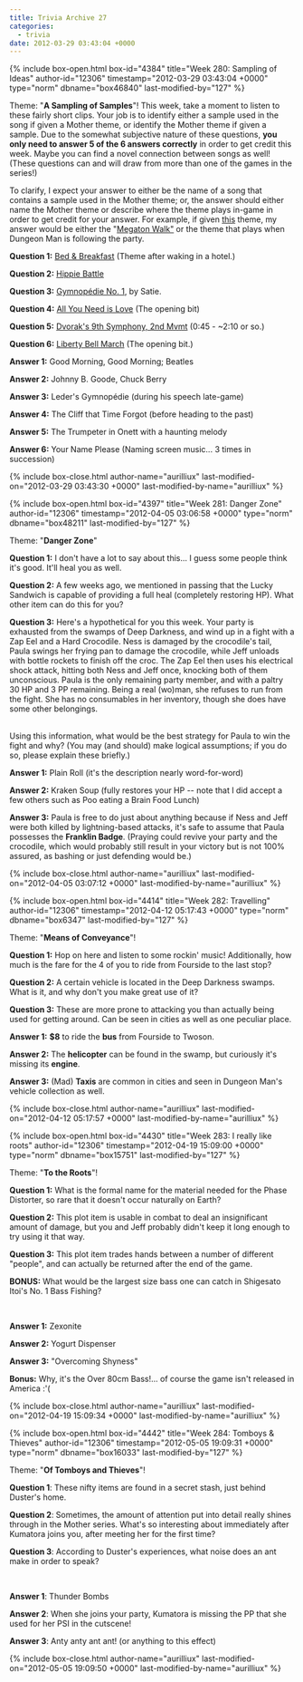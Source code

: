 ```yaml
---
title: Trivia Archive 27
categories:
  - trivia
date: 2012-03-29 03:43:04 +0000
---
```

{% include box-open.html box-id="4384" title="Week 280: Sampling of Ideas" author-id="12306" timestamp="2012-03-29 03:43:04 +0000" type="norm" dbname="box46840" last-modified-by="127" %}
<p>Theme: "<b>A Sampling of Samples</b>"!  This week, take a moment to listen to these fairly short clips.  Your job is to identify either a sample used in the song if given a Mother theme, or identify the Mother theme if given a sample.  Due to the somewhat subjective nature of these questions, <b>you only need to answer 5 of the 6 answers correctly</b> in order to get credit this week.  Maybe you can find a novel connection between songs as well!  (These questions can and will draw from more than one of the games in the series!)</p>

<p>To clarify, I expect your answer to either be the name of a song that contains a sample used in the Mother theme; or, the answer should either name the Mother theme or describe where the theme plays in-game in order to get credit for your answer.  For example, if given <a href="http://www.youtube.com/watch?v=VUImpeQG66U&t=0m4s">this</a> theme, my answer would be either the "<a href="http://starmen.net/mother2/music/115-%20Earthbound%20-%20Megaton%20Walk.mp3">Megaton Walk"</a> or the theme that plays when Dungeon Man is following the party.</p>

<p><b>Question 1:</b> <a href="http://starmen.net/mother2/music/028-%20Earthbound%20-%20Bed%20and%20Breakfast.mp3">Bed & Breakfast</a> (Theme after waking in a hotel.) </p>
<p><b>Question 2:</b> <a href="http://starmen.net/mother1/music/07%20-%20MOTHER%20-%20Hippie%20Battle.mp3">Hippie Battle</a></p>
<p><b>Question 3:</b> <a href="http://www.youtube.com/watch?v=S-Xm7s9eGxU">Gymnopédie No. 1</a>, by Satie.</p>
<p><b>Question 4:</b> <a href="http://www.youtube.com/watch?v=r4p8qxGbpOk">All You Need is Love</a> (The opening bit)</p>
<p><b>Question 5:</b> <a href="http://www.youtube.com/watch?v=-ENf4VEhI40&t=0m45s">Dvorak's 9th Symphony, 2nd Mvmt</a> (0:45 - ~2:10 or so.)</p>
<p><b>Question 6:</b> <a href="http://www.youtube.com/watch?v=l6Dd0EaEbqg">Liberty Bell March</a> (The opening bit.)</p>

<p><b>Answer 1:</b> Good Morning, Good Morning; Beatles</p>
<p><b>Answer 2:</b> Johnny B. Goode, Chuck Berry</p>
<p><b>Answer 3:</b> Leder's Gymnopédie (during his speech late-game)</p>
<p><b>Answer 4:</b> The Cliff that Time Forgot (before heading to the past)</p>
<p><b>Answer 5:</b> The Trumpeter in Onett with a haunting melody</p>
<p><b>Answer 6:</b> Your Name Please (Naming screen music... 3 times in succession)</p>
{% include box-close.html author-name="aurilliux" last-modified-on="2012-03-29 03:43:30 +0000" last-modified-by-name="aurilliux" %}

{% include box-open.html box-id="4397" title="Week 281: Danger Zone" author-id="12306" timestamp="2012-04-05 03:06:58 +0000" type="norm" dbname="box48211" last-modified-by="127" %}
<p>Theme: "<b>Danger Zone</b>"</p>

<p><b>Question 1:</b> I don't have a lot to say about this... I guess some people think it's good.  It'll heal you as well.</p>
<p><b>Question 2:</b> A few weeks ago, we mentioned in passing that the Lucky Sandwich is capable of providing a full heal (completely restoring HP).  What other item can do this for you?</p>
<p><b>Question 3:</b> Here's a hypothetical for you this week.  Your party is exhausted from the swamps of Deep Darkness, and wind up in a fight with a Zap Eel and a Hard Crocodile.  Ness is damaged by the crocodile's tail, Paula swings her frying pan to damage the crocodile, while Jeff unloads with bottle rockets to finish off the croc.  The Zap Eel then uses his electrical shock attack, hitting both Ness and Jeff once, knocking both of them unconscious.  Paula is the only remaining party member, and with a paltry 30 HP and 3 PP remaining.  Being a real (wo)man, she refuses to run from the fight.  She has no consumables in her inventory, though she does have some other belongings.<br /> <br />

Using this information, what would be the best strategy for Paula to win the fight and why?  (You may (and should) make logical assumptions; if you do so, please explain these briefly.)</p>

<p><b>Answer 1:</b> Plain Roll (it's the description nearly word-for-word)</p>
<p><b>Answer 2:</b> Kraken Soup (fully restores your HP -- note that I did accept a few others such as Poo eating a Brain Food Lunch)</p>
<p><b>Answer 3:</b> Paula is free to do just about anything because if Ness and Jeff were both killed by lightning-based attacks, it's safe to assume that Paula possesses the <b>Franklin Badge</b>.  (Praying could revive your party and the crocodile, which would probably still result in your victory but is not 100% assured, as bashing or just defending would be.)</p>
{% include box-close.html author-name="aurilliux" last-modified-on="2012-04-05 03:07:12 +0000" last-modified-by-name="aurilliux" %}

{% include box-open.html box-id="4414" title="Week 282: Travelling" author-id="12306" timestamp="2012-04-12 05:17:43 +0000" type="norm" dbname="box6347" last-modified-by="127" %}
<p>Theme: "<b>Means of Conveyance</b>"!</p>

<p><b>Question 1:</b> Hop on here and listen to some rockin' music!  Additionally, how much is the fare for the 4 of you to ride from Fourside to the last stop?</p>
<p><b>Question 2:</b> A certain vehicle is located in the Deep Darkness swamps.  What is it, and why don't you make great use of it?</p>
<p><b>Question 3:</b> These are more prone to attacking you than actually being used for getting around.  Can be seen in cities as well as one peculiar place.</p>

<p><b>Answer 1:</b> <b>$8</b> to ride the <b>bus</b> from Fourside to Twoson.</p>
<p><b>Answer 2:</b> The <b>helicopter</b> can be found in the swamp, but curiously it's missing its <b>engine</b>.</p>
<p><b>Answer 3:</b> (Mad) <b>Taxis</b> are common in cities and seen in Dungeon Man's vehicle collection as well.</p>
{% include box-close.html author-name="aurilliux" last-modified-on="2012-04-12 05:17:57 +0000" last-modified-by-name="aurilliux" %}

{% include box-open.html box-id="4430" title="Week 283: I really like roots" author-id="12306" timestamp="2012-04-19 15:09:00 +0000" type="norm" dbname="box15751" last-modified-by="127" %}
<p>Theme: "<b>To the Roots</b>"!</p>

<p><b>Question 1:</b> What is the formal name for the material needed for the Phase Distorter, so rare that it doesn't occur naturally on Earth?</p>
<p><b>Question 2:</b> This plot item is usable in combat to deal an insignificant amount of damage, but you and Jeff probably didn't keep it long enough to try using it that way.</p>
<p><b>Question 3:</b> This plot item trades hands between a number of different "people", and can actually be returned after the end of the game.</p>

<p><b>BONUS:</b> What would be the largest size bass one can catch in Shigesato Itoi's No. 1 Bass Fishing?</p><br />


<p><b>Answer 1:</b> Zexonite</p>
<p><b>Answer 2:</b> Yogurt Dispenser</p>
<p><b>Answer 3:</b> "Overcoming Shyness"</p>
<p><b>Bonus:</b> Why, it's the Over 80cm Bass!... of course the game isn't released in America :'(  </p>
{% include box-close.html author-name="aurilliux" last-modified-on="2012-04-19 15:09:34 +0000" last-modified-by-name="aurilliux" %}

{% include box-open.html box-id="4442" title="Week 284: Tomboys & Thieves" author-id="12306" timestamp="2012-05-05 19:09:31 +0000" type="norm" dbname="box16033" last-modified-by="127" %}

<p>Theme: "<b>Of Tomboys and Thieves</b>"!</p>

<p><b>Question 1</b>: These nifty items are found in a secret stash, just behind Duster's home.</p>
<p><b>Question 2</b>: Sometimes, the amount of attention put into detail really shines through in the Mother series.  What's so interesting about immediately after Kumatora joins you, after meeting her for the first time?<!--Your hint is to examine the numbers closely.--> </p>
<p><b>Question 3</b>: According to Duster's experiences, what noise does an ant make in order to speak?</p><br />

<p><b>Answer 1</b>: Thunder Bombs</p>
<p><b>Answer 2</b>: When she joins your party, Kumatora is missing the PP that she used for her PSI in the cutscene!</p>
<p><b>Answer 3</b>: Anty anty ant ant! (or anything to this effect)</p>
{% include box-close.html author-name="aurilliux" last-modified-on="2012-05-05 19:09:50 +0000" last-modified-by-name="aurilliux" %}
